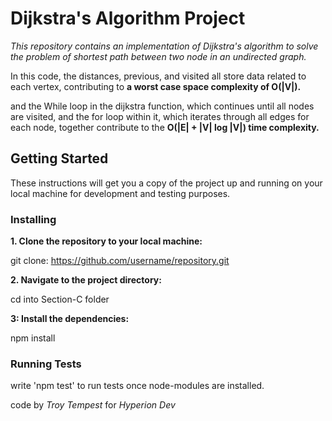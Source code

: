 # Dijkstra's Algorithm Project

*This repository contains an implementation of Dijkstra's algorithm to solve the problem of shortest path between two node in an undirected graph.*

In this code, the distances, previous, and visited all store data related to each vertex, contributing to **a worst case  space complexity of O(|V|).**

and the While loop in the dijkstra function, which continues until all nodes are visited, and the for loop within it, which iterates through all edges for each node, together contribute to the **O(|E| + |V| log |V|) time complexity.**

## Getting Started

These instructions will get you a copy of the project up and running on your local machine for development and testing purposes.

### Installing

**1. Clone the repository to your local machine:**

git clone:  <https://github.com/username/repository.git>

**2. Navigate to the project directory:**

cd into Section-C folder

**3: Install the dependencies:**

npm install

### Running Tests

write 'npm test' to run tests once node-modules are installed.

code by *Troy Tempest* for *Hyperion Dev*
